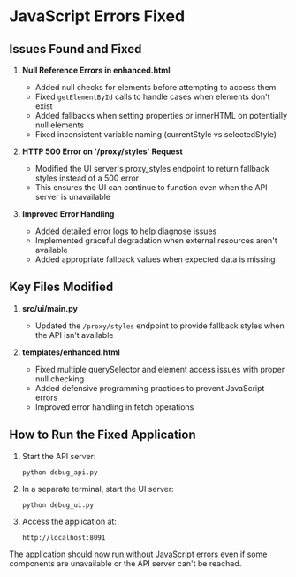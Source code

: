 # JavaScript Errors Fixed

## Issues Found and Fixed

1. **Null Reference Errors in enhanced.html**
   - Added null checks for elements before attempting to access them
   - Fixed `getElementById` calls to handle cases when elements don't exist
   - Added fallbacks when setting properties or innerHTML on potentially null elements
   - Fixed inconsistent variable naming (currentStyle vs selectedStyle)

2. **HTTP 500 Error on '/proxy/styles' Request**
   - Modified the UI server's proxy_styles endpoint to return fallback styles instead of a 500 error
   - This ensures the UI can continue to function even when the API server is unavailable

3. **Improved Error Handling**
   - Added detailed error logs to help diagnose issues
   - Implemented graceful degradation when external resources aren't available
   - Added appropriate fallback values when expected data is missing

## Key Files Modified

1. **src/ui/main.py**
   - Updated the `/proxy/styles` endpoint to provide fallback styles when the API isn't available

2. **templates/enhanced.html**
   - Fixed multiple querySelector and element access issues with proper null checking
   - Added defensive programming practices to prevent JavaScript errors
   - Improved error handling in fetch operations

## How to Run the Fixed Application

1. Start the API server:
   ```
   python debug_api.py
   ```

2. In a separate terminal, start the UI server:
   ```
   python debug_ui.py
   ```

3. Access the application at:
   ```
   http://localhost:8091
   ```

The application should now run without JavaScript errors even if some components are unavailable or the API server can't be reached. 